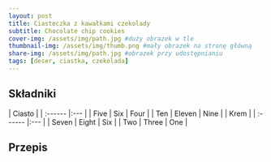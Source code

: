 ```yaml
---
layout: post
title: Ciasteczka z kawałkami czekolady
subtitle: Chocolate chip cookies
cover-img: /assets/img/path.jpg #duży obrazek w tle
thumbnail-img: /assets/img/thumb.png #mały obrazek na stronę główną
share-img: /assets/img/path.jpg #obrazek przy udostępnianiu 
tags: [deser, ciastka, czekolada]
---
```


## Składniki

| Ciasto |
| :------ |:--- |
| Five | Six | Four |
| Ten | Eleven | Nine |
| Krem |
| :------ |:--- |
| Seven | Eight | Six |
| Two | Three | One |

## Przepis